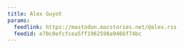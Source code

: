 ```yaml
---
title: Alex Guyot
params:
  feedlink: https://mastodon.macstories.net/@alex.rss
  feedid: e70c0efcfcea5ff1962598a9466f74bc
---
```

